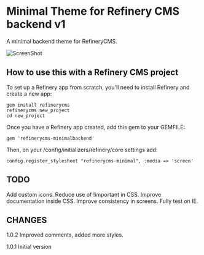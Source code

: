 # Minimal Theme for Refinery CMS backend v1

A minimal backend theme for RefineryCMS.

![ScreenShot](https://raw.github.com/psousa/refinerycms-minimalbackend/master/preview.png)

## How to use this with a Refinery CMS project

To set up a Refinery app from scratch, you'll need to install Refinery and create a new app:

    gem install refinerycms
    refinerycms new_project
    cd new_project

Once you have a Refinery app created, add this gem to your GEMFILE:

    gem 'refinerycms-minimalbackend'

Then, on your /config/initializers/refinery/core settings add:

    config.register_stylesheet "refinerycms-minimal", :media => 'screen'

## TODO

Add custom icons.
Reduce use of !important in CSS.
Improve documentation inside CSS.
Improve consistency in screens.
Fully test on IE.

## CHANGES

1.0.2
Improved comments, added more styles.

1.0.1
Initial version